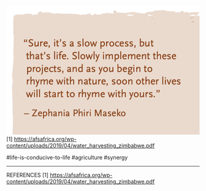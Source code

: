 # 


![](media/cleanshot_2023-10-13-at-11-24-32@2x.png) 
[1] https://afsafrica.org/wp-content/uploads/2019/04/water_harvesting_zimbabwe.pdf


#life-is-conducive-to-life #agriculture #synergy
________
REFERENCES
[1] https://afsafrica.org/wp-content/uploads/2019/04/water_harvesting_zimbabwe.pdf